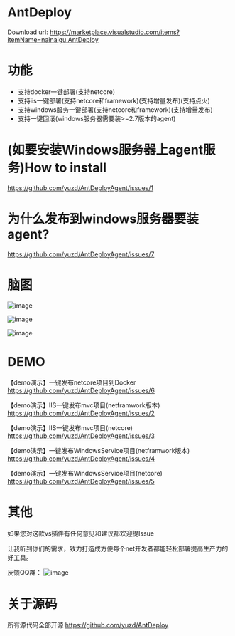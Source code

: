 # AntDeploy
Download url:
https://marketplace.visualstudio.com/items?itemName=nainaigu.AntDeploy

# 功能
* 支持docker一键部署(支持netcore)
* 支持iis一键部署(支持netcore和framework)(支持增量发布)(支持点火)
* 支持windows服务一键部署(支持netcore和framework)(支持增量发布)
* 支持一键回滚(windows服务器需要装>=2.7版本的agent)

# (如要安装Windows服务器上agent服务)How to install 

https://github.com/yuzd/AntDeployAgent/issues/1

# 为什么发布到windows服务器要装agent?

https://github.com/yuzd/AntDeployAgent/issues/7

# 脑图

 ![image](https://images4.c-ctrip.com/target/zb0r11000000ra2dzE339.jpg)
 
 ![image](https://images4.c-ctrip.com/target/zb0u12000000rklqgBFDD.jpg)
 
 ![image](https://images4.c-ctrip.com/target/zb0n12000000rpzbfB29A.jpg)

# DEMO

【demo演示】一键发布netcore项目到Docker
https://github.com/yuzd/AntDeployAgent/issues/6

【demo演示】IIS一键发布mvc项目(netframwork版本)
https://github.com/yuzd/AntDeployAgent/issues/2

【demo演示】IIS一键发布mvc项目(netcore) 
https://github.com/yuzd/AntDeployAgent/issues/3

【demo演示】一键发布WindowsService项目(netframwork版本)
https://github.com/yuzd/AntDeployAgent/issues/4

【demo演示】一键发布WindowsService项目(netcore)
https://github.com/yuzd/AntDeployAgent/issues/5

# 其他
如果您对这款vs插件有任何意见和建议都欢迎提Issue

让我听到你们的需求，致力打造成方便每个net开发者都能轻松部署提高生产力的好工具。

反馈QQ群：
 ![image](https://images4.c-ctrip.com/target/zb0711000000rv06a5645.jpg)

# 关于源码
所有源代码全部开源 https://github.com/yuzd/AntDeploy
